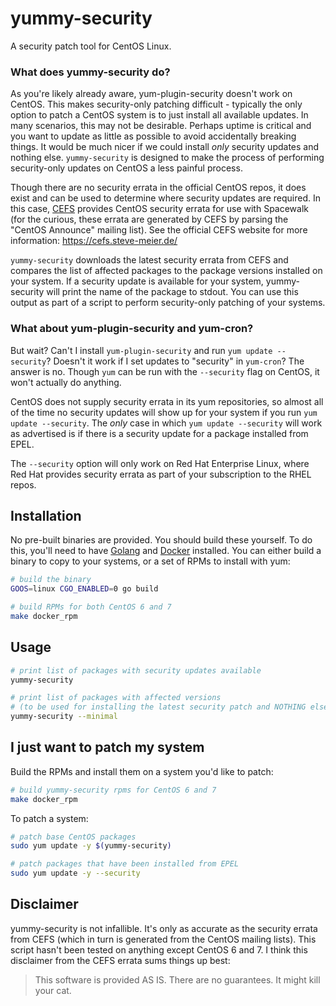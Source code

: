 yummy-security
================================================
A security patch tool for CentOS Linux.

### What does yummy-security do?

As you're likely already aware, yum-plugin-security doesn't work on CentOS. 
This makes security-only patching difficult - typically the only option to patch
a CentOS system is to just install all available updates. In many scenarios, 
this may not be desirable. Perhaps uptime is critical and you want to update as 
little as possible to avoid accidentally breaking things. It would be much nicer
if we could install *only* security updates and nothing else. `yummy-security`
is designed to make the process of performing security-only updates on CentOS 
a less painful process.

Though there are no security errata in the official CentOS repos, it does exist
and can be used to determine where security updates are required. In this case,
[CEFS](https://cefs.steve-meier.de/) provides CentOS security errata for use 
with Spacewalk (for the curious, these errata are generated by CEFS by parsing 
the "CentOS Announce" mailing list). See the official CEFS website for more 
information: https://cefs.steve-meier.de/

`yummy-security` downloads the latest security errata from CEFS and compares the 
list of affected packages to the package versions installed on your system. If a
security update is available for your system, yummy-security will print the name
of the package to stdout. You can use this output as part of a script to perform
security-only patching of your systems.

### What about yum-plugin-security and yum-cron?

But wait? Can't I install `yum-plugin-security` and run `yum update --security`? 
Doesn't it work if I set updates to "security" in `yum-cron`? The answer is no. 
Though `yum` can be run with the `--security` flag on CentOS, it won't actually 
do anything. 

CentOS does not supply security errata in its yum repositories, so almost all of
the time no security updates will show up for your system if you run 
`yum update --security`. The *only* case in which `yum update --security` will 
work as advertised is if there is a security update for a package installed from 
EPEL.

The `--security` option will only work on Red Hat Enterprise Linux, where Red 
Hat provides security errata as part of your subscription to the RHEL repos.

## Installation

No pre-built binaries are provided. You should build these yourself. To do this,
you'll need to have [Golang](https://golang.org/dl/) and 
[Docker](https://docs.docker.com/install/) installed. You can either build a 
binary to copy to your systems, or a set of RPMs to install with yum:

```bash
# build the binary
GOOS=linux CGO_ENABLED=0 go build

# build RPMs for both CentOS 6 and 7
make docker_rpm
```

## Usage

```bash
# print list of packages with security updates available
yummy-security

# print list of packages with affected versions
# (to be used for installing the latest security patch and NOTHING else)
yummy-security --minimal
```

## I just want to patch my system

Build the RPMs and install them on a system you'd like to patch:

```bash
# build yummy-security rpms for CentOS 6 and 7
make docker_rpm
```

To patch a system:

```bash
# patch base CentOS packages
sudo yum update -y $(yummy-security)

# patch packages that have been installed from EPEL
sudo yum update -y --security
```

## Disclaimer

yummy-security is not infallible. It's only as accurate as the security errata
from CEFS (which in turn is generated from the CentOS mailing lists). This 
script hasn't been tested on anything except CentOS 6 and 7. I think this 
disclaimer from the CEFS errata sums things up best:

> This software is provided AS IS. There are no guarantees. It might kill your cat.
